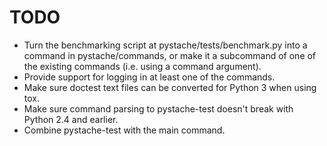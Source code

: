 TODO
====

* Turn the benchmarking script at pystache/tests/benchmark.py into a command in pystache/commands, or
  make it a subcommand of one of the existing commands (i.e. using a command argument).
* Provide support for logging in at least one of the commands.
* Make sure doctest text files can be converted for Python 3 when using tox.
* Make sure command parsing to pystache-test doesn't break with Python 2.4 and earlier.
* Combine pystache-test with the main command.
